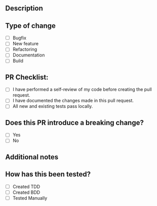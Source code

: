 ## Description
<!-- Describe the changes you are proposing in this pull request -->

## Type of change
- [ ] Bugfix
- [ ] New feature
- [ ] Refactoring
- [ ] Documentation
- [ ] Build

## PR Checklist:
- [ ] I have performed a self-review of my code before creating the pull request.
- [ ] I have documented the changes made in this pull request.
- [ ] All new and existing tests pass locally.

## Does this PR introduce a breaking change?
- [ ] Yes
- [ ] No

## Additional notes
<!-- Add any additional notes that are relevant for the review of this pull request -->

## How has this been tested?
- [ ] Created TDD
- [ ] Created BDD
- [ ] Tested Manually